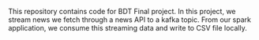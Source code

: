 This repository contains code for BDT Final project. In this project, we stream news we fetch through a news API to a kafka topic. From our spark application, we consume this streaming data and write to CSV file locally. 
